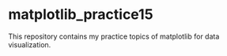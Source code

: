 # matplotlib_practice15
This repository contains my practice topics of matplotlib for data visualization.
